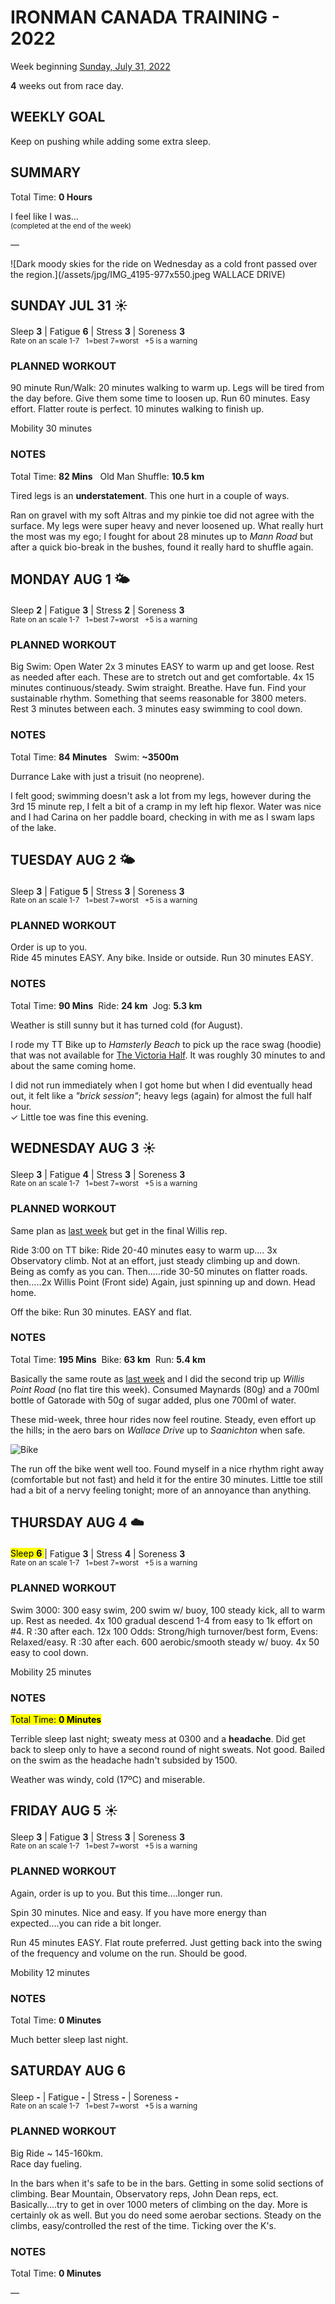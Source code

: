 # IRONMAN CANADA TRAINING - 2022
Week beginning [Sunday, July 31, 2022](javascript:flick('sun');)

**4** weeks out from race day.

## WEEKLY GOAL
Keep on pushing while adding some extra sleep.

## SUMMARY
Total Time: **0 Hours**

I feel like I was...
<br /><sup>(completed at the end of the week)</sup>

&mdash;

![Dark moody skies for the ride on Wednesday as a cold front passed over the region.](/assets/jpg/IMG_4195-977x550.jpeg WALLACE DRIVE)

## SUNDAY JUL 31 ☀️
Sleep **3** | Fatigue **6** | Stress **3** | Soreness **3**
<sup><br />Rate on an scale 1-7 &nbsp; 1=best 7=worst &nbsp; +5 is a warning</sup>

### PLANNED WORKOUT
90 minute Run/Walk: 
20 minutes walking to warm up. Legs will be tired from the day before. Give them some time to loosen up. 
Run 60 minutes. Easy effort. Flatter route is perfect. 
10 minutes walking to finish up.

Mobility 30 minutes

### NOTES
Total Time: **82 Mins** &nbsp; Old Man Shuffle: **10.5 km**

Tired legs is an **understatement**.  This one hurt in a couple of ways.

Ran on gravel with my soft Altras and my pinkie toe did not agree with the surface.  My legs were super heavy and never loosened up.  What really hurt the most was my ego;  I fought for about 28 minutes up to _Mann Road_ but after a quick bio-break in the bushes, found it really hard to shuffle again.

<!---->
## MONDAY AUG 1 🌤
Sleep **2** | Fatigue **3** | Stress **2** | Soreness **3**
<sup><br />Rate on an scale 1-7 &nbsp; 1=best 7=worst &nbsp; +5 is a warning</sup>

### PLANNED WORKOUT
Big Swim: Open Water
2x 3 minutes EASY to warm up and get loose. Rest as needed after each. These are to stretch out and get comfortable. 
4x 15 minutes continuous/steady. Swim straight. Breathe. Have fun. Find your sustainable rhythm. Something that seems reasonable for 3800 meters. 
Rest 3 minutes between each. 
3 minutes easy swimming to cool down.

### NOTES
Total Time: **84 Minutes** &nbsp; Swim: **~3500m**

Durrance Lake with just a trisuit (no neoprene).

I felt good; swimming doesn't ask a lot from my legs, however during the 3rd 15 minute rep, I felt a bit of a cramp in my left hip flexor.  Water was nice and I had Carina on her paddle board, checking in with me as I swam laps of the lake.

<!---->
## TUESDAY AUG 2 🌤
Sleep **3** | Fatigue **5** | Stress **3** | Soreness **3**
<sup><br />Rate on an scale 1-7 &nbsp; 1=best 7=worst &nbsp; +5 is a warning</sup>

### PLANNED WORKOUT
Order is up to you.   
Ride 45 minutes EASY. Any bike. Inside or outside. 
Run 30 minutes EASY.

### NOTES
Total Time: **90 Mins** &nbsp;Ride: **24 km** &nbsp;Jog: **5.3 km**

Weather is still sunny but it has turned cold (for August).

I rode my TT Bike up to _Hamsterly Beach_ to pick up the race swag (hoodie) that was not available for [The Victoria Half](/racereports/2022-victoria-half).  It was roughly 30 minutes to and about the same coming home.

I did not run immediately when I got home but when I did eventually head out, it felt like a _"brick session"_; heavy legs (again) for almost the full half hour.   
&check; Little toe was fine this evening.

<!---->
## WEDNESDAY AUG 3 ☀️
Sleep **3** | Fatigue **4** | Stress **3** | Soreness **3**
<sup><br />Rate on an scale 1-7 &nbsp; 1=best 7=worst &nbsp; +5 is a warning</sup>

### PLANNED WORKOUT
Same plan as [last week](ironman2022-5weeksout?wed) but get in the final Willis rep.

Ride 3:00 on TT bike:
Ride 20-40 minutes easy to warm up....
3x Observatory climb. Not at an effort, just steady climbing up and down. Being as comfy as you can.
Then.....ride 30-50 minutes on flatter roads.
then.....2x Willis Point (Front side) Again, just spinning up and down.
Head home.

Off the bike: Run 30 minutes. EASY and flat.

### NOTES
Total Time: **195 Mins** &nbsp;Bike: **63 km** &nbsp;Run: **5.4 km**  

Basically the same route as [last week](ironman2022-5weeksout?wed) and I did the second trip up _Willis Point Road_ (no flat tire this week).  Consumed Maynards (80g) and a 700ml bottle of Gatorade with 50g of sugar added, plus one 700ml of water.
<!----->
These mid-week, three hour rides now feel routine.  Steady, even effort up the hills; in the aero bars on _Wallace Drive_ up to _Saanichton_ when safe.  

![Bike](/assets/jpg/bike-20220803.jpeg)

The run off the bike went well too.  Found myself in a nice rhythm right away (comfortable but not fast) and held it for the entire 30 minutes.  Little toe still had a bit of a nervy feeling tonight; more of an annoyance than anything.

<!---->
## THURSDAY AUG 4 ☁️
<mark>Sleep **6** </mark>| Fatigue **3** | Stress **4** | Soreness **3**
<sup><br />Rate on an scale 1-7 &nbsp; 1=best 7=worst &nbsp; +5 is a warning</sup>

### PLANNED WORKOUT
Swim 3000: 
300 easy swim, 200 swim w/ buoy, 100 steady kick, all to warm up. Rest as needed. 
4x 100 gradual descend 1-4 from easy to 1k effort on #4. R :30 after each. 
12x 100 Odds: Strong/high turnover/best form, Evens: Relaxed/easy. R :30 after each. 
600 aerobic/smooth steady w/ buoy. 
4x 50 easy to cool down.

Mobility 25 minutes

### NOTES
<mark>Total Time: **0 Minutes** </mark>

Terrible sleep last night; sweaty mess at 0300 and a **headache**.  Did get back to sleep only to have a second round of night sweats.  Not good.  Bailed on the swim as the headache hadn't subsided by 1500.

Weather was windy, cold (17ºC) and miserable.

<!---->
## FRIDAY AUG 5 ☀️
Sleep **3** | Fatigue **3** | Stress **3** | Soreness **3**
<sup><br />Rate on an scale 1-7 &nbsp; 1=best 7=worst &nbsp; +5 is a warning</sup>

### PLANNED WORKOUT
Again, order is up to you. But this time....longer run.

Spin 30 minutes. Nice and easy. If you have more energy than expected....you can ride a bit longer.

Run 45 minutes EASY. Flat route preferred. Just getting back into the swing of the frequency and volume on the run. Should be good. 

Mobility 12 minutes

### NOTES
Total Time: **0 Minutes**

Much better sleep last night.

<!---->
## SATURDAY AUG 6
Sleep **-** | Fatigue **-** | Stress **-** | Soreness **-**
<sup><br />Rate on an scale 1-7 &nbsp; 1=best 7=worst &nbsp; +5 is a warning</sup>

### PLANNED WORKOUT
Big Ride  ~ 145-160km.   
Race day fueling.

In the bars when it's safe to be in the bars. 
Getting in some solid sections of climbing. Bear Mountain, Observatory reps, John Dean reps, ect. Basically....try to get in over 1000 meters of climbing on the day. More is certainly ok as well. But you do need some aerobar sections.  Steady on the climbs, easy/controlled the rest of the time. Ticking over the K's. 

### NOTES
Total Time: **0 Minutes**

&mdash;  
